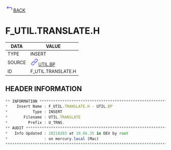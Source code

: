 <img src="../.resources/themes/unicons-line-6563ff/corner-up-left-alt.svg" alt="BACK" width="25" />[BACK](../DOCS/UTIL.BP.md)  
# F_UTIL.TRANSLATE.H  
|DATA|VALUE|
| --- | --- |
|TYPE|INSERT|
|SOURCE|<img src="../.resources/themes/unicons-line-6563ff/link.svg" alt="UTIL.BP" width="25" />[UTIL.BP](../DOCS/UTIL.BP.md)|
|ID|F_UTIL.TRANSLATE.H|
    
    
## HEADER INFORMATION  
```javascript
** INFORMATION ****************************************************************
*    Insert Name : F_UTIL.TRANSLATE.H - UTIL.BP
*           Type : INSERT
*       Filename : UTIL.TRANSLATE
*         Prefix : U_TRNS.
** AUDIT **********************************************************************
*   Info Updated : 20210203 at 10.06.35 in DEV by root
*                : on mercury.local (Mac)
*******************************************************************************
```

